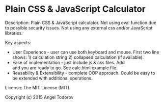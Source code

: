 Plain CSS & JavaScript Calculator
======================

Description:
Plain CSS & JavaScript calculator. Not using eval function due to possible security issues. Not using any external css and/or JavaScript libraries.

Key aspects:
- User Experience - user can use both keyboard and mouse. First two line shows: 1) calculation string 2) collapsed calculation (if available).
- Ease of implementation - just include js & css files. Add <div id="calculator"></div> and you are ready to go. See calc.html example file.
- Reusability & Extensibility - complete OOP approach. Could be easy to be extended with additional operations.

License:
The MIT License (MIT)

Copyright (c) 2015 Angel Todorov
